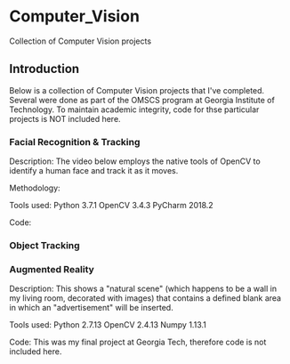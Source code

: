 # Computer_Vision
Collection of Computer Vision projects

## Introduction
Below is a collection of Computer Vision projects that I've completed. Several were done as part of the OMSCS program at Georgia Institute of Technology. To maintain academic integrity, code for thse particular projects is NOT included here.

### Facial Recognition & Tracking
Description: The video below employs the native tools of OpenCV to identify a human face and track it as it moves.

Methodology:

Tools used: Python 3.7.1
            OpenCV 3.4.3
            PyCharm 2018.2

Code:






### Object Tracking


### Augmented Reality
Description: This shows a "natural scene" (which happens to be a wall in my living room, decorated with images) that contains a defined blank area in which an "advertisement" will be inserted.

Tools used: Python 2.7.13
            OpenCV 2.4.13
            Numpy 1.13.1

Code: This was my final project at Georgia Tech, therefore code is not included here.

